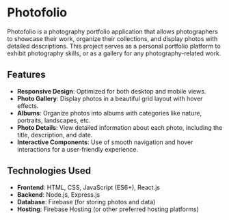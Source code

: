 # Photofolio

Photofolio is a photography portfolio application that allows photographers to showcase their work, organize their collections, and display photos with detailed descriptions. This project serves as a personal portfolio platform to exhibit photography skills, or as a gallery for any photography-related work.

## Features

- **Responsive Design**: Optimized for both desktop and mobile views.
- **Photo Gallery**: Display photos in a beautiful grid layout with hover effects.
- **Albums**: Organize photos into albums with categories like nature, portraits, landscapes, etc.
- **Photo Details**: View detailed information about each photo, including the title, description, and date.
- **Interactive Components**: Use of smooth navigation and hover interactions for a user-friendly experience.

## Technologies Used

- **Frontend**: HTML, CSS, JavaScript (ES6+), React.js
- **Backend**: Node.js, Express.js
- **Database**: Firebase (for storing photos and data)
- **Hosting**: Firebase Hosting (or other preferred hosting platforms)
